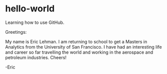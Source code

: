 # hello-world
Learning how to use GitHub.

Greetings:

My name is Eric Lehman.  I am returning to school to get a Masters in Analytics from the University of San Francisco.  I have had an interesting life and career so far travelling the world and working in the aerospace and petroleum industries.  Cheers!

-Eric
